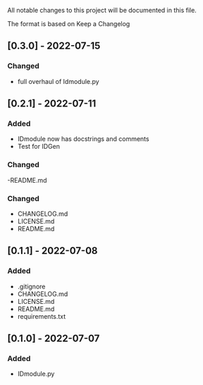 ﻿All notable changes to this project will be documented in this file.

The format is based on Keep a Changelog

## [0.3.0] - 2022-07-15
### Changed
  - full overhaul of Idmodule.py


## [0.2.1] - 2022-07-11
### Added
  - IDmodule now has docstrings and comments
  - Test for IDGen
### Changed
  -README.md


### Changed
  - CHANGELOG.md
  - LICENSE.md
  - README.md

## [0.1.1] - 2022-07-08
### Added
  - .gitignore
  - CHANGELOG.md
  - LICENSE.md
  - README.md
  - requirements.txt
  
## [0.1.0] - 2022-07-07
### Added
  - IDmodule.py
  
